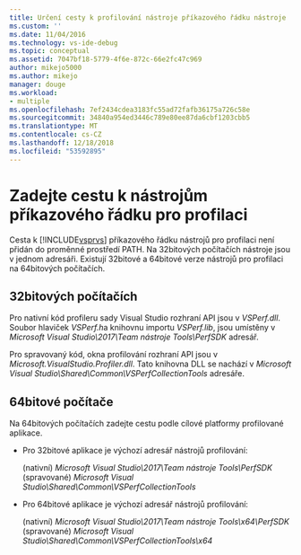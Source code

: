 ```yaml
---
title: Určení cesty k profilování nástroje příkazového řádku nástroje | Dokumentace Microsoftu
ms.custom: ''
ms.date: 11/04/2016
ms.technology: vs-ide-debug
ms.topic: conceptual
ms.assetid: 7047bf18-5779-4f6e-872c-66e2fc47c969
author: mikejo5000
ms.author: mikejo
manager: douge
ms.workload:
- multiple
ms.openlocfilehash: 7ef2434cdea3183fc55ad72fafb36175a726c58e
ms.sourcegitcommit: 34840a954ed3446c789e80ee87da6cbf1203cbb5
ms.translationtype: MT
ms.contentlocale: cs-CZ
ms.lasthandoff: 12/18/2018
ms.locfileid: "53592895"
---
```

# <a name="specify-the-path-to-profiling-tools-command-line-tools"></a>Zadejte cestu k nástrojům příkazového řádku pro profilaci
Cesta k [!INCLUDE[vsprvs](../code-quality/includes/vsprvs_md.md)] příkazového řádku nástrojů pro profilaci není přidán do proměnné prostředí PATH. Na 32bitových počítačích nástroje jsou v jednom adresáři. Existují 32bitové a 64bitové verze nástrojů pro profilaci na 64bitových počítačích.  
  
## <a name="32-bit-computers"></a>32bitových počítačích  
 Pro nativní kód profileru sady Visual Studio rozhraní API jsou v *VSPerf.dll*. Soubor hlaviček *VSPerf.h*a knihovnu importu *VSPerf.lib*, jsou umístěny v *Microsoft Visual Studio\2017\Team nástroje Tools\PerfSDK* adresář.
  
 Pro spravovaný kód, okna profilování rozhraní API jsou v *Microsoft.VisualStudio.Profiler.dll*. Tato knihovna DLL se nachází v *Microsoft Visual Studio\Shared\Common\VSPerfCollectionTools* adresáře.
  
## <a name="64-bit-computers"></a>64bitové počítače  
 Na 64bitových počítačích zadejte cestu podle cílové platformy profilované aplikace.  
  
-   Pro 32bitové aplikace je výchozí adresář nástrojů profilování:  
  
     (nativní) *Microsoft Visual Studio\2017\Team nástroje Tools\PerfSDK* (spravované) *Microsoft Visual Studio\Shared\Common\VSPerfCollectionTools*  
  
-   Pro 64bitové aplikace je výchozí adresář nástrojů profilování:  
  
     (nativní) *Microsoft Visual Studio\2017\Team nástroje Tools\x64\PerfSDK* (spravované) *Microsoft Visual Studio\Shared\Common\VSPerfCollectionTools\x64*